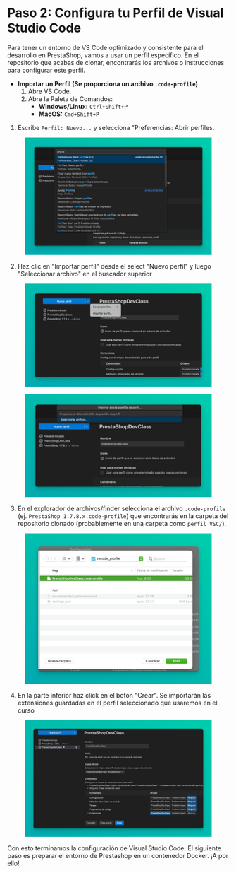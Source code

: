 # Paso 2: Configura tu Perfil de Visual Studio Code

Para tener un entorno de VS Code optimizado y consistente para el desarrollo en PrestaShop, vamos a usar un perfil específico. En el repositorio que acabas de clonar, encontrarás los archivos o instrucciones para configurar este perfil.

* **Importar un Perfil (Se proporciona un archivo `.code-profile`)**
  1. Abre VS Code.
  2. Abre la Paleta de Comandos:
     * **Windows/Linux:** `Ctrl+Shift+P`
     * **MacOS:** `Cmd+Shift+P`



1. Escribe `Perfil: Nuevo...` y selecciona "Preferencias: Abrir perfiles.&#x20;

<figure><img src="../../../.gitbook/assets/image (11).png" alt=""><figcaption></figcaption></figure>

2. Haz clic en "Importar perfil" desde el select "Nuevo perfil" y luego "Seleccionar archivo" en el buscador superior

<figure><img src="../../../.gitbook/assets/image (9).png" alt=""><figcaption></figcaption></figure>

<figure><img src="../../../.gitbook/assets/image (10).png" alt=""><figcaption></figcaption></figure>

3. En el explorador de archivos/finder selecciona el archivo `.code-profile` (ej. `PrestaShop 1.7.8.x.code-profile`) que encontrarás en la carpeta del repositorio clonado (probablemente en una carpeta como `perfil VSC/`).

<figure><img src="../../../.gitbook/assets/image (12).png" alt=""><figcaption></figcaption></figure>

4. En la parte inferior haz click en el botón "Crear". Se importarán las extensiones guardadas en el perfil seleccionado que usaremos en el curso

<figure><img src="../../../.gitbook/assets/image (13).png" alt=""><figcaption></figcaption></figure>

Con esto terminamos la configuración de Visual Studio Code. El siguiente paso es preparar el entorno de Prestashop en un contenedor Docker. ¡A por ello!
